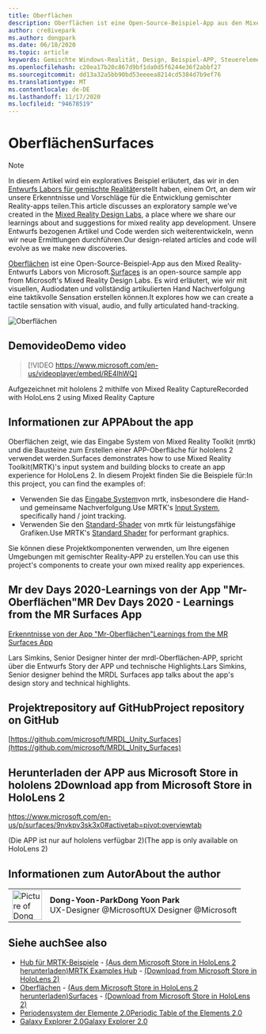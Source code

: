 ```yaml
---
title: Oberflächen
description: Oberflächen ist eine Open-Source-Beispiel-App aus den Mixed Reality-Entwurfs Labors von Microsoft. Es wird erläutert, wie wir mit visuellen, Audiodaten und vollständig artikulierten Hand Nachverfolgung eine taktikvolle Sensation erstellen können.
author: cre8ivepark
ms.author: dongpark
ms.date: 06/18/2020
ms.topic: article
keywords: Gemischte Windows-Realität, Design, Beispiel-APP, Steuerelemente, mrtk, Mixed Reality Toolkit, Unity, Beispiel-apps, Beispiel-apps, Open Source, Microsoft Store, hololens, Mixed Reality-Headset, Windows Mixed Reality-Headset, Virtual Reality-Headset
ms.openlocfilehash: c20ea17b20c867d9bf1da0d5f6244e36f2abbf27
ms.sourcegitcommit: dd13a32a5bb90bd53eeeea8214cd5384d7b9ef76
ms.translationtype: MT
ms.contentlocale: de-DE
ms.lasthandoff: 11/17/2020
ms.locfileid: "94678519"
---
```

# <a name="surfaces"></a><span data-ttu-id="b5f82-105">Oberflächen</span><span class="sxs-lookup"><span data-stu-id="b5f82-105">Surfaces</span></span>

>[!NOTE]
><span data-ttu-id="b5f82-106">In diesem Artikel wird ein exploratives Beispiel erläutert, das wir in den [Entwurfs Labors für gemischte Realität](https://github.com/Microsoft/MRDesignLabs_Unity)erstellt haben, einem Ort, an dem wir unsere Erkenntnisse und Vorschläge für die Entwicklung gemischter Reality-apps teilen.</span><span class="sxs-lookup"><span data-stu-id="b5f82-106">This article discusses an exploratory sample we’ve created in the [Mixed Reality Design Labs](https://github.com/Microsoft/MRDesignLabs_Unity), a place where we share our learnings about and suggestions for mixed reality app development.</span></span> <span data-ttu-id="b5f82-107">Unsere Entwurfs bezogenen Artikel und Code werden sich weiterentwickeln, wenn wir neue Ermittlungen durchführen.</span><span class="sxs-lookup"><span data-stu-id="b5f82-107">Our design-related articles and code will evolve as we make new discoveries.</span></span>

<span data-ttu-id="b5f82-108">[Oberflächen](https://github.com/microsoft/MRDL_Unity_Surfaces)  ist eine Open-Source-Beispiel-App aus den Mixed Reality-Entwurfs Labors von Microsoft.</span><span class="sxs-lookup"><span data-stu-id="b5f82-108">[Surfaces](https://github.com/microsoft/MRDL_Unity_Surfaces)  is an open-source sample app from Microsoft's Mixed Reality Design Labs.</span></span> <span data-ttu-id="b5f82-109">Es wird erläutert, wie wir mit visuellen, Audiodaten und vollständig artikulierten Hand Nachverfolgung eine taktikvolle Sensation erstellen können.</span><span class="sxs-lookup"><span data-stu-id="b5f82-109">It explores how we can create a tactile sensation with visual, audio, and fully articulated hand-tracking.</span></span>

![Oberflächen](images/MRDL_Surfaces_1.jpg)

## <a name="demo-video"></a><span data-ttu-id="b5f82-111">Demovideo</span><span class="sxs-lookup"><span data-stu-id="b5f82-111">Demo video</span></span> 
> [!VIDEO https://www.microsoft.com/en-us/videoplayer/embed/RE4IhWQ]

<span data-ttu-id="b5f82-112">Aufgezeichnet mit hololens 2 mithilfe von Mixed Reality Capture</span><span class="sxs-lookup"><span data-stu-id="b5f82-112">Recorded with HoloLens 2 using Mixed Reality Capture</span></span>

## <a name="about-the-app"></a><span data-ttu-id="b5f82-113">Informationen zur APP</span><span class="sxs-lookup"><span data-stu-id="b5f82-113">About the app</span></span>
<span data-ttu-id="b5f82-114">Oberflächen zeigt, wie das Eingabe System von Mixed Reality Toolkit (mrtk) und die Bausteine zum Erstellen einer APP-Oberfläche für hololens 2 verwendet werden.</span><span class="sxs-lookup"><span data-stu-id="b5f82-114">Surfaces demonstrates how to use Mixed Reality Toolkit(MRTK)'s input system and building blocks to create an app experience for HoloLens 2.</span></span> <span data-ttu-id="b5f82-115">In diesem Projekt finden Sie die Beispiele für:</span><span class="sxs-lookup"><span data-stu-id="b5f82-115">In this project, you can find the examples of:</span></span>
- <span data-ttu-id="b5f82-116">Verwenden Sie das [Eingabe System](https://microsoft.github.io/MixedRealityToolkit-Unity/Documentation/Input/Overview.html)von mrtk, insbesondere die Hand-und gemeinsame Nachverfolgung.</span><span class="sxs-lookup"><span data-stu-id="b5f82-116">Use MRTK's [Input System](https://microsoft.github.io/MixedRealityToolkit-Unity/Documentation/Input/Overview.html), specifically hand / joint tracking.</span></span>
- <span data-ttu-id="b5f82-117">Verwenden Sie den [Standard-Shader](https://microsoft.github.io/MixedRealityToolkit-Unity/Documentation/README_MRTKStandardShader.html) von mrtk für leistungsfähige Grafiken.</span><span class="sxs-lookup"><span data-stu-id="b5f82-117">Use MRTK's [Standard Shader](https://microsoft.github.io/MixedRealityToolkit-Unity/Documentation/README_MRTKStandardShader.html) for performant graphics.</span></span>

<span data-ttu-id="b5f82-118">Sie können diese Projektkomponenten verwenden, um Ihre eigenen Umgebungen mit gemischter Reality-APP zu erstellen.</span><span class="sxs-lookup"><span data-stu-id="b5f82-118">You can use this project's components to create your own mixed reality app experiences.</span></span>

## <a name="mr-dev-days-2020---learnings-from-the-mr-surfaces-app"></a><span data-ttu-id="b5f82-119">Mr dev Days 2020-Learnings von der App "Mr-Oberflächen"</span><span class="sxs-lookup"><span data-stu-id="b5f82-119">MR Dev Days 2020 - Learnings from the MR Surfaces App</span></span>
[<span data-ttu-id="b5f82-120">Erkenntnisse von der App "Mr-Oberflächen"</span><span class="sxs-lookup"><span data-stu-id="b5f82-120">Learnings from the MR Surfaces App</span></span>](https://channel9.msdn.com/Shows/Docs-Mixed-Reality/Learnings-from-the-MR-Surfaces-App)

<span data-ttu-id="b5f82-121">Lars Simkins, Senior Designer hinter der mrdl-Oberflächen-APP, spricht über die Entwurfs Story der APP und technische Highlights.</span><span class="sxs-lookup"><span data-stu-id="b5f82-121">Lars Simkins, Senior designer behind the MRDL Surfaces app talks about the app's design story and technical highlights.</span></span>

## <a name="project-repository-on-github"></a><span data-ttu-id="b5f82-122">Projektrepository auf GitHub</span><span class="sxs-lookup"><span data-stu-id="b5f82-122">Project repository on GitHub</span></span>
[https://github.com/microsoft/MRDL_Unity_Surfaces](https://github.com/microsoft/MRDL_Unity_Surfaces)

## <a name="download-app-from-microsoft-store-in-hololens-2"></a><span data-ttu-id="b5f82-123">Herunterladen der APP aus Microsoft Store in hololens 2</span><span class="sxs-lookup"><span data-stu-id="b5f82-123">Download app from Microsoft Store in HoloLens 2</span></span>
https://www.microsoft.com/en-us/p/surfaces/9nvkpv3sk3x0#activetab=pivot:overviewtab

<span data-ttu-id="b5f82-124">(Die APP ist nur auf hololens verfügbar 2)</span><span class="sxs-lookup"><span data-stu-id="b5f82-124">(The app is only available on HoloLens 2)</span></span>

## <a name="about-the-author"></a><span data-ttu-id="b5f82-125">Informationen zum Autor</span><span class="sxs-lookup"><span data-stu-id="b5f82-125">About the author</span></span>

<table style="border-collapse:collapse" padding-left="0px">
<tr>
<td style="border-style: none" width="60px"><img alt="Picture of Dong Yoon Park" width="60" height="60" src="images/dongyoonpark.jpg"></td>
<td style="border-style: none"><span data-ttu-id="b5f82-126"><b>Dong-Yoon-Park</b></span><span class="sxs-lookup"><span data-stu-id="b5f82-126"><b>Dong Yoon Park</b></span></span><br><span data-ttu-id="b5f82-127">UX-Designer @Microsoft</span><span class="sxs-lookup"><span data-stu-id="b5f82-127">UX Designer @Microsoft</span></span></td>
</tr>
</table>

## <a name="see-also"></a><span data-ttu-id="b5f82-128">Siehe auch</span><span class="sxs-lookup"><span data-stu-id="b5f82-128">See also</span></span>

* <span data-ttu-id="b5f82-129">[Hub für MRTK-Beispiele](https://microsoft.github.io/MixedRealityToolkit-Unity/Documentation/README_ExampleHub.html) - [(Aus dem Microsoft Store in HoloLens 2 herunterladen)](https://www.microsoft.com/en-us/p/mrtk-examples-hub/9mv8c39l2sj4)</span><span class="sxs-lookup"><span data-stu-id="b5f82-129">[MRTK Examples Hub](https://microsoft.github.io/MixedRealityToolkit-Unity/Documentation/README_ExampleHub.html) - [(Download from Microsoft Store in HoloLens 2)](https://www.microsoft.com/en-us/p/mrtk-examples-hub/9mv8c39l2sj4)</span></span>
* <span data-ttu-id="b5f82-130">[Oberflächen](sampleapp-surfaces.md) - [(Aus dem Microsoft Store in HoloLens 2 herunterladen)](https://www.microsoft.com/en-us/p/surfaces/9nvkpv3sk3x0)</span><span class="sxs-lookup"><span data-stu-id="b5f82-130">[Surfaces](sampleapp-surfaces.md) - [(Download from Microsoft Store in HoloLens 2)](https://www.microsoft.com/en-us/p/surfaces/9nvkpv3sk3x0)</span></span>
* [<span data-ttu-id="b5f82-131">Periodensystem der Elemente 2.0</span><span class="sxs-lookup"><span data-stu-id="b5f82-131">Periodic Table of the Elements 2.0</span></span>](https://medium.com/@dongyoonpark/bringing-the-periodic-table-of-the-elements-app-to-hololens-2-with-mrtk-v2-a6e3d8362158)
* [<span data-ttu-id="b5f82-132">Galaxy Explorer 2.0</span><span class="sxs-lookup"><span data-stu-id="b5f82-132">Galaxy Explorer 2.0</span></span>](galaxy-explorer-update.md)
